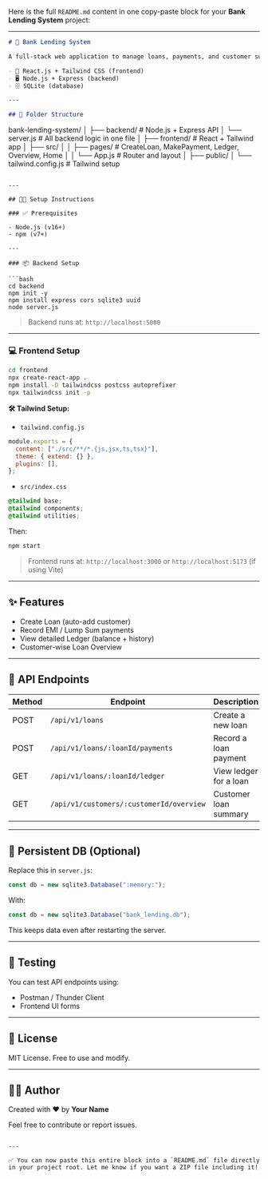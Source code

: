 Here is the full `README.md` content in one copy-paste block for your **Bank Lending System** project:

---

```markdown
# 🏦 Bank Lending System

A full-stack web application to manage loans, payments, and customer summaries using:

- 🚀 React.js + Tailwind CSS (frontend)
- 🖥️ Node.js + Express (backend)
- 🗄️ SQLite (database)

---

## 📁 Folder Structure

```

bank-lending-system/
│
├── backend/                # Node.js + Express API
│   └── server.js           # All backend logic in one file
│
├── frontend/               # React + Tailwind app
│   ├── src/
│   │   ├── pages/          # CreateLoan, MakePayment, Ledger, Overview, Home
│   │   └── App.js          # Router and layout
│   ├── public/
│   └── tailwind.config.js  # Tailwind setup

````

---

## 🧑‍💻 Setup Instructions

### ✅ Prerequisites

- Node.js (v16+)
- npm (v7+)

---

### 📦 Backend Setup

```bash
cd backend
npm init -y
npm install express cors sqlite3 uuid
node server.js
````

> Backend runs at: `http://localhost:5000`

---

### 💻 Frontend Setup

```bash
cd frontend
npx create-react-app .
npm install -D tailwindcss postcss autoprefixer
npx tailwindcss init -p
```

**🛠️ Tailwind Setup:**

* `tailwind.config.js`

```js
module.exports = {
  content: ["./src/**/*.{js,jsx,ts,tsx}"],
  theme: { extend: {} },
  plugins: [],
};
```

* `src/index.css`

```css
@tailwind base;
@tailwind components;
@tailwind utilities;
```

Then:

```bash
npm start
```

> Frontend runs at: `http://localhost:3000` or `http://localhost:5173` (if using Vite)

---

## ✨ Features

* Create Loan (auto-add customer)
* Record EMI / Lump Sum payments
* View detailed Ledger (balance + history)
* Customer-wise Loan Overview

---

## 📘 API Endpoints

| Method | Endpoint                                 | Description            |
| ------ | ---------------------------------------- | ---------------------- |
| POST   | `/api/v1/loans`                          | Create a new loan      |
| POST   | `/api/v1/loans/:loanId/payments`         | Record a loan payment  |
| GET    | `/api/v1/loans/:loanId/ledger`           | View ledger for a loan |
| GET    | `/api/v1/customers/:customerId/overview` | Customer loan summary  |

---

## 💾 Persistent DB (Optional)

Replace this in `server.js`:

```js
const db = new sqlite3.Database(":memory:");
```

With:

```js
const db = new sqlite3.Database("bank_lending.db");
```

This keeps data even after restarting the server.

---

## 🧪 Testing

You can test API endpoints using:

* Postman / Thunder Client
* Frontend UI forms

---

## 📜 License

MIT License. Free to use and modify.

---

## 🙋‍♂️ Author

Created with ❤️ by **Your Name**

Feel free to contribute or report issues.

```

---

✅ You can now paste this entire block into a `README.md` file directly in your project root. Let me know if you want a ZIP file including it!
```
